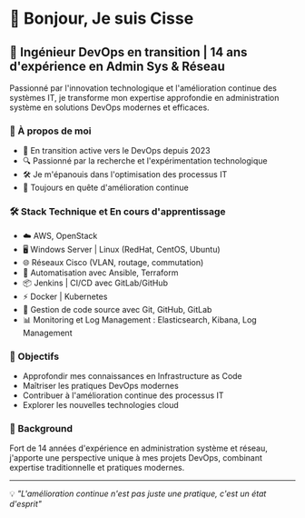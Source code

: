 # 👋 Bonjour, Je suis Cisse

## 🔧 Ingénieur DevOps en transition | 14 ans d'expérience en Admin Sys & Réseau

Passionné par l'innovation technologique et l'amélioration continue des systèmes IT, je transforme mon expertise approfondie en administration système en solutions DevOps modernes et efficaces.

### 💫 À propos de moi

- 🚀 En transition active vers le DevOps depuis 2023
- 🔍 Passionné par la recherche et l'expérimentation technologique
- 🛠️ Je m'épanouis dans l'optimisation des processus IT
- 🌱 Toujours en quête d'amélioration continue

### 🛠️ Stack Technique et En cours d'apprentissage

- ☁️ AWS, OpenStack  
- 🖥️ Windows Server | Linux (RedHat, CentOS, Ubuntu)  
- 🌐 Réseaux Cisco (VLAN, routage, commutation)  
- 🔄 Automatisation avec Ansible, Terraform  
- 📦 Jenkins | CI/CD avec GitLab/GitHub  
- ⚡ Docker | Kubernetes  
- 🌿 Gestion de code source avec Git, GitHub, GitLab  
- 📊 Monitoring et Log Management : Elasticsearch, Kibana, Log Management 
### 🎯 Objectifs

- Approfondir mes connaissances en Infrastructure as Code
- Maîtriser les pratiques DevOps modernes
- Contribuer à l'amélioration continue des processus IT
- Explorer les nouvelles technologies cloud

### 💼 Background

Fort de 14 années d'expérience en administration système et réseau, j'apporte une perspective unique à mes projets DevOps, combinant expertise traditionnelle et pratiques modernes.

---
💡 *"L'amélioration continue n'est pas juste une pratique, c'est un état d'esprit"*
